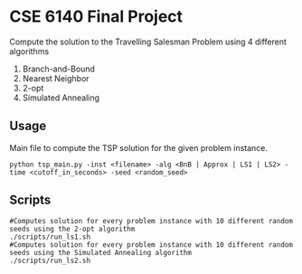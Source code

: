 # CSE 6140 Final Project

Compute the solution to the Travelling Salesman Problem using 4 different algorithms

1. Branch-and-Bound
2. Nearest Neighbor
3. 2-opt
4. Simulated Annealing

## Usage

Main file to compute the TSP solution for the given problem instance.

```
python tsp_main.py -inst <filename> -alg <BnB | Approx | LS1 | LS2> -time <cutoff_in_seconds> -seed <random_seed>
```

## Scripts

```
#Computes solution for every problem instance with 10 different random seeds using the 2-opt algorithm
./scripts/run_ls1.sh
#Computes solution for every problem instance with 10 different random seeds using the Simulated Annealing algorithm
./scripts/run_ls2.sh
```
